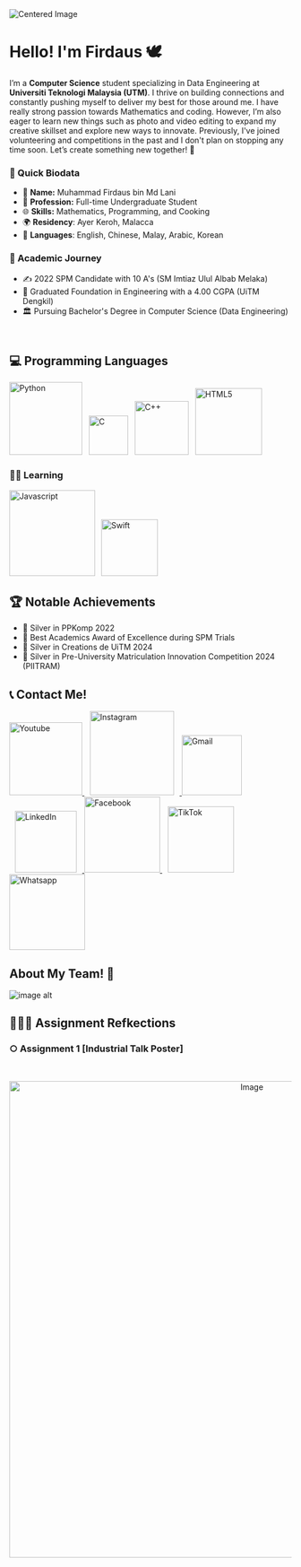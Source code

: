 <img src="https://github.com/user-attachments/assets/964fcd8d-09c2-4efb-8592-c50a85049ce0" alt="Centered Image">

# Hello! I'm Firdaus 🕊

I’m a **Computer Science** student specializing in Data Engineering at **Universiti Teknologi Malaysia (UTM)**. I thrive on building connections and constantly pushing myself to deliver my best for those around me. I have really strong passion towards Mathematics and coding. However, I’m also eager to learn new things such as photo and video editing to expand my creative skillset and explore new ways to innovate. Previously, I've joined volunteering and competitions in the past and I don't plan on stopping any time soon. Let’s create something new together! 🤍

### 📝 Quick Biodata

- 🌟 **Name:** Muhammad Firdaus bin Md Lani
- 💼 **Profession:** Full-time Undergraduate Student
- 🌐 **Skills:** Mathematics, Programming, and Cooking 
- 🌍 **Residency**: Ayer Keroh, Malacca 
- 💬 **Languages**: English, Chinese, Malay, Arabic, Korean

### 🏫 Academic Journey

- ✍️ 2022 SPM Candidate with 10 A's (SM Imtiaz Ulul Albab Melaka)
- 🏅 Graduated Foundation in Engineering with a 4.00 CGPA (UiTM Dengkil)
- 🏛️ Pursuing Bachelor's Degree in Computer Science (Data Engineering)

<br>

## 💻 Programming Languages
<img src="https://img.shields.io/badge/python-3670A0?style=for-the-badge&logo=python&logoColor=ffdd54" alt="Python" width="130"> <img src="https://img.shields.io/badge/c-%2300599C.svg?style=for-the-badge&logo=c&logoColor=white" alt="C" width="70" hspace="8"> <img src="https://img.shields.io/badge/c++-%2300599C.svg?style=for-the-badge&logo=c%2B%2B&logoColor=white" alt="C++" width="96"> <img src="https://img.shields.io/badge/html5-%23E34F26.svg?style=for-the-badge&logo=html5&logoColor=white" alt="HTML5" width="119" hspace="8">

### 👨‍🎓 Learning
<img src="https://img.shields.io/badge/javascript-%23323330.svg?style=for-the-badge&logo=javascript&logoColor=%23F7DF1E" alt="Javascript" width="153" height="auto"> <img src="https://img.shields.io/badge/swift-F54A2A?style=for-the-badge&logo=swift&logoColor=white" alt="Swift" width="101" height="auto" hspace="7">


## 🏆 Notable Achievements

- 🥈 Silver in PPKomp 2022
- 📖 Best Academics Award of Excellence during SPM Trials
- 🥈 Silver in Creations de UiTM 2024
- 🥈 Silver in Pre-University Matriculation Innovation Competition 2024 (PIITRAM)

## 📞 Contact Me! 

<a href="https://www.youtube.com/channel/UC1BNhZyeLEpK76aLuAbof4g">
  <img src="https://img.shields.io/badge/YouTube-%23FF0000.svg?style=for-the-badge&logo=YouTube&logoColor=white" alt="Youtube" width="130">
</a>
<a href="https://www.instagram.com/bangjayjays/">
  <img src="https://img.shields.io/badge/Instagram-%23E4405F.svg?style=for-the-badge&logo=Instagram&logoColor=white" alt="Instagram" width="150" hspace="10">
</a>
<a href="mailto:chrishyungg97@gmail.com">
  <img src="https://img.shields.io/badge/Gmail-D14836?style=for-the-badge&logo=gmail&logoColor=white" alt="Gmail" width="107">
</a>
<a href="https://www.linkedin.com/in/muhammad-firdaus-18ab96332?lipi=urn%3Ali%3Apage%3Ad_flagship3_profile_view_base_contact_details%3B9rvvJs9YS6%2Bj2RuoIEj1TQ%3D%3D">
  <img src="https://img.shields.io/badge/linkedin-%230077B5.svg?style=for-the-badge&logo=linkedin&logoColor=white" alt="LinkedIn" width="110" hspace="10">
</a>
<a href="https://www.facebook.com/profile.php?id=100011467793751">
  <img src="https://img.shields.io/badge/Facebook-%231877F2.svg?style=for-the-badge&logo=Facebook&logoColor=white" alt="Facebook" width="135">
</a>
<a href="https://www.tiktok.com/@bangjayjays">
  <img src="https://img.shields.io/badge/TikTok-%23000000.svg?style=for-the-badge&logo=TikTok&logoColor=white" alt="TikTok" width="118" hspace="10">
</a>
<a href="https://www.wasap.my/601111030080">
  <img src="https://img.shields.io/badge/WhatsApp-25D366?style=for-the-badge&logo=whatsapp&logoColor=white" alt="Whatsapp" width="135">
</a>

## About My Team! 🤝
![image alt](https://github.com/user-attachments/assets/3208db41-931a-4488-be4a-0653b6a82ff6)

## 🧑🏻‍🎓 Assignment Refkections

### ○ Assignment 1 [Industrial Talk Poster]

<br>
<p align="center">
  <img src="https://github.com/user-attachments/assets/4bf32ffe-1251-4d40-ac2e-9880bb78d237" alt="Image" height="850">
</p>




